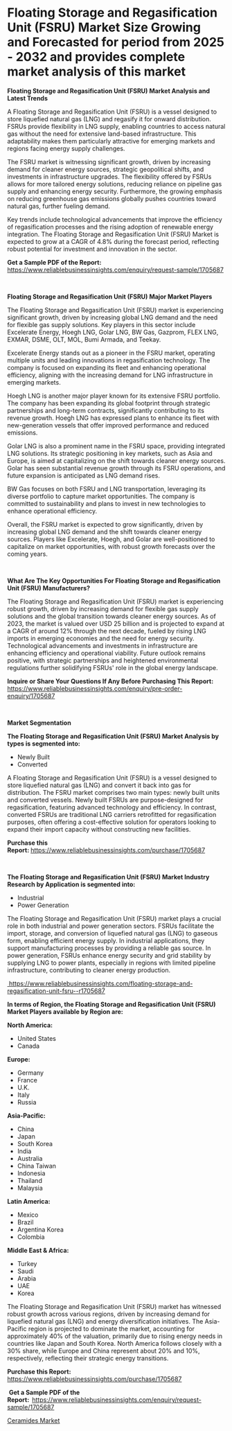 <p><h1>Floating Storage and Regasification Unit (FSRU) Market Size Growing and Forecasted for period from 2025 - 2032 and provides complete market analysis of this market</h1></p><p><strong>Floating Storage and Regasification Unit (FSRU) Market Analysis and Latest Trends</strong></p>
<p><p>A Floating Storage and Regasification Unit (FSRU) is a vessel designed to store liquefied natural gas (LNG) and regasify it for onward distribution. FSRUs provide flexibility in LNG supply, enabling countries to access natural gas without the need for extensive land-based infrastructure. This adaptability makes them particularly attractive for emerging markets and regions facing energy supply challenges.</p><p>The FSRU market is witnessing significant growth, driven by increasing demand for cleaner energy sources, strategic geopolitical shifts, and investments in infrastructure upgrades. The flexibility offered by FSRUs allows for more tailored energy solutions, reducing reliance on pipeline gas supply and enhancing energy security. Furthermore, the growing emphasis on reducing greenhouse gas emissions globally pushes countries toward natural gas, further fueling demand.</p><p>Key trends include technological advancements that improve the efficiency of regasification processes and the rising adoption of renewable energy integration. The Floating Storage and Regasification Unit (FSRU) Market is expected to grow at a CAGR of 4.8% during the forecast period, reflecting robust potential for investment and innovation in the sector.</p></p>
<p><strong>Get a Sample PDF of the Report:&nbsp;</strong> <a href="https://www.reliablebusinessinsights.com/enquiry/request-sample/1705687?utm_campaign=3283&utm_medium=2&utm_source=Github&utm_content=ia&utm_term=27032025&utm_id=floating-storage-and-regasification-unit-fsru">https://www.reliablebusinessinsights.com/enquiry/request-sample/1705687</a></p>
<p>&nbsp;</p>
<p><strong>Floating Storage and Regasification Unit (FSRU) Major Market Players</strong></p>
<p><p>The Floating Storage and Regasification Unit (FSRU) market is experiencing significant growth, driven by increasing global LNG demand and the need for flexible gas supply solutions. Key players in this sector include Excelerate Energy, Hoegh LNG, Golar LNG, BW Gas, Gazprom, FLEX LNG, EXMAR, DSME, OLT, MOL, Bumi Armada, and Teekay.</p><p>Excelerate Energy stands out as a pioneer in the FSRU market, operating multiple units and leading innovations in regasification technology. The company is focused on expanding its fleet and enhancing operational efficiency, aligning with the increasing demand for LNG infrastructure in emerging markets.</p><p>Hoegh LNG is another major player known for its extensive FSRU portfolio. The company has been expanding its global footprint through strategic partnerships and long-term contracts, significantly contributing to its revenue growth. Hoegh LNG has expressed plans to enhance its fleet with new-generation vessels that offer improved performance and reduced emissions.</p><p>Golar LNG is also a prominent name in the FSRU space, providing integrated LNG solutions. Its strategic positioning in key markets, such as Asia and Europe, is aimed at capitalizing on the shift towards cleaner energy sources. Golar has seen substantial revenue growth through its FSRU operations, and future expansion is anticipated as LNG demand rises.</p><p>BW Gas focuses on both FSRU and LNG transportation, leveraging its diverse portfolio to capture market opportunities. The company is committed to sustainability and plans to invest in new technologies to enhance operational efficiency.</p><p>Overall, the FSRU market is expected to grow significantly, driven by increasing global LNG demand and the shift towards cleaner energy sources. Players like Excelerate, Hoegh, and Golar are well-positioned to capitalize on market opportunities, with robust growth forecasts over the coming years.</p></p>
<p>&nbsp;</p>
<p><strong>What Are The Key Opportunities For Floating Storage and Regasification Unit (FSRU) Manufacturers?</strong></p>
<p><p>The Floating Storage and Regasification Unit (FSRU) market is experiencing robust growth, driven by increasing demand for flexible gas supply solutions and the global transition towards cleaner energy sources. As of 2023, the market is valued over USD 25 billion and is projected to expand at a CAGR of around 12% through the next decade, fueled by rising LNG imports in emerging economies and the need for energy security. Technological advancements and investments in infrastructure are enhancing efficiency and operational viability. Future outlook remains positive, with strategic partnerships and heightened environmental regulations further solidifying FSRUs' role in the global energy landscape.</p></p>
<p><strong>Inquire or Share Your Questions If Any Before Purchasing This Report:</strong> <a href="https://www.reliablebusinessinsights.com/enquiry/pre-order-enquiry/1705687?utm_campaign=3283&utm_medium=2&utm_source=Github&utm_content=ia&utm_term=27032025&utm_id=floating-storage-and-regasification-unit-fsru">https://www.reliablebusinessinsights.com/enquiry/pre-order-enquiry/1705687</a></p>
<p>&nbsp;</p>
<p><strong>Market Segmentation</strong></p>
<p><strong>The Floating Storage and Regasification Unit (FSRU) Market Analysis by types is segmented into:</strong></p>
<p><ul><li>Newly Built</li><li>Converted</li></ul></p>
<p><p>A Floating Storage and Regasification Unit (FSRU) is a vessel designed to store liquefied natural gas (LNG) and convert it back into gas for distribution. The FSRU market comprises two main types: newly built units and converted vessels. Newly built FSRUs are purpose-designed for regasification, featuring advanced technology and efficiency. In contrast, converted FSRUs are traditional LNG carriers retrofitted for regasification purposes, often offering a cost-effective solution for operators looking to expand their import capacity without constructing new facilities.</p></p>
<p><strong>Purchase this Report:&nbsp;</strong><a href="https://www.reliablebusinessinsights.com/purchase/1705687?utm_campaign=3283&utm_medium=2&utm_source=Github&utm_content=ia&utm_term=27032025&utm_id=floating-storage-and-regasification-unit-fsru">https://www.reliablebusinessinsights.com/purchase/1705687</a></p>
<p>&nbsp;</p>
<p><strong>The Floating Storage and Regasification Unit (FSRU) Market Industry Research by Application is segmented into:</strong></p>
<p><ul><li>Industrial</li><li>Power Generation</li></ul></p>
<p><p>The Floating Storage and Regasification Unit (FSRU) market plays a crucial role in both industrial and power generation sectors. FSRUs facilitate the import, storage, and conversion of liquefied natural gas (LNG) to gaseous form, enabling efficient energy supply. In industrial applications, they support manufacturing processes by providing a reliable gas source. In power generation, FSRUs enhance energy security and grid stability by supplying LNG to power plants, especially in regions with limited pipeline infrastructure, contributing to cleaner energy production.</p></p>
<p><a href="https://www.reliablebusinessinsights.com/floating-storage-and-regasification-unit-fsru--r1705687?utm_campaign=3283&utm_medium=2&utm_source=Github&utm_content=ia&utm_term=27032025&utm_id=floating-storage-and-regasification-unit-fsru">&nbsp;https://www.reliablebusinessinsights.com/floating-storage-and-regasification-unit-fsru--r1705687</a></p>
<p><strong>In terms of Region, the Floating Storage and Regasification Unit (FSRU) Market Players available by Region are:</strong></p>
<p>
    <p> <strong> North America: </strong>
        <ul>
            <li>United States</li>
            <li>Canada</li>
        </ul>
        </p> 
    <p> <strong> Europe: </strong>
        <ul>
            <li>Germany</li>
            <li>France</li>
            <li>U.K.</li>
            <li>Italy</li>
            <li>Russia</li>
        </ul>
        </p> 
    <p> <strong> Asia-Pacific: </strong>
        <ul>
            <li>China</li>
            <li>Japan</li>
            <li>South Korea</li>
            <li>India</li>
            <li>Australia</li>
            <li>China Taiwan</li>
            <li>Indonesia</li>
            <li>Thailand</li>
            <li>Malaysia</li>
        </ul>
        </p> 
    <p> <strong> Latin America: </strong>
        <ul>
            <li>Mexico</li>
            <li>Brazil</li>
            <li>Argentina Korea</li>
            <li>Colombia</li>
        </ul>
        </p> 
    <p> <strong> Middle East & Africa: </strong>
        <ul>
            <li>Turkey</li>
            <li>Saudi</li>
            <li>Arabia</li>
            <li>UAE</li>
            <li>Korea</li>
        </ul>
    </p>
    </p>
<p><p>The Floating Storage and Regasification Unit (FSRU) market has witnessed robust growth across various regions, driven by increasing demand for liquefied natural gas (LNG) and energy diversification initiatives. The Asia-Pacific region is projected to dominate the market, accounting for approximately 40% of the valuation, primarily due to rising energy needs in countries like Japan and South Korea. North America follows closely with a 30% share, while Europe and China represent about 20% and 10%, respectively, reflecting their strategic energy transitions.</p></p>
<p><strong>Purchase this Report: </strong><a href="https://www.reliablebusinessinsights.com/purchase/1705687?utm_campaign=3283&utm_medium=2&utm_source=Github&utm_content=ia&utm_term=27032025&utm_id=floating-storage-and-regasification-unit-fsru">https://www.reliablebusinessinsights.com/purchase/1705687</a></p>
<p>&nbsp;<strong>Get a Sample PDF of the Report:&nbsp;&nbsp;</strong><a href="https://www.reliablebusinessinsights.com/enquiry/request-sample/1705687?utm_campaign=3283&utm_medium=2&utm_source=Github&utm_content=ia&utm_term=27032025&utm_id=floating-storage-and-regasification-unit-fsru">https://www.reliablebusinessinsights.com/enquiry/request-sample/1705687</a></p>
<p><strong></strong></p>
<p><p><a href="https://github.com/cagleplittrw/Market-Research-Report-List-1/blob/main/ceramides-market.md?utm_campaign=3283&utm_medium=2&utm_source=Github&utm_content=ia&utm_term=27032025&utm_id=floating-storage-and-regasification-unit-fsru">Ceramides Market</a></p></p>